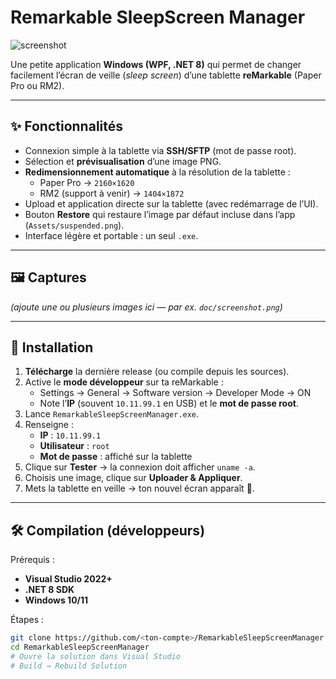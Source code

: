 # Remarkable SleepScreen Manager

![screenshot](Assets/app_screenshot.png) <!-- optionnel si tu ajoutes une capture -->

Une petite application **Windows (WPF, .NET 8)** qui permet de changer facilement l’écran de veille (*sleep screen*) d’une tablette **reMarkable** (Paper Pro ou RM2).  

---

## ✨ Fonctionnalités
- Connexion simple à la tablette via **SSH/SFTP** (mot de passe root).
- Sélection et **prévisualisation** d’une image PNG.
- **Redimensionnement automatique** à la résolution de la tablette :
  - Paper Pro → `2160×1620`
  - RM2 (support à venir) → `1404×1872`
- Upload et application directe sur la tablette (avec redémarrage de l’UI).
- Bouton **Restore** qui restaure l’image par défaut incluse dans l’app (`Assets/suspended.png`).
- Interface légère et portable : un seul `.exe`.

---

## 🖼️ Captures
*(ajoute une ou plusieurs images ici — par ex. `doc/screenshot.png`)*

---

## 🔧 Installation
1. **Télécharge** la dernière release (ou compile depuis les sources).
2. Active le **mode développeur** sur ta reMarkable :
   - Settings → General → Software version → Developer Mode → ON
   - Note l’**IP** (souvent `10.11.99.1` en USB) et le **mot de passe root**.
3. Lance `RemarkableSleepScreenManager.exe`.
4. Renseigne :
   - **IP** : `10.11.99.1`
   - **Utilisateur** : `root`
   - **Mot de passe** : affiché sur la tablette
5. Clique sur **Tester** → la connexion doit afficher `uname -a`.
6. Choisis une image, clique sur **Uploader & Appliquer**.
7. Mets la tablette en veille → ton nouvel écran apparaît 🎉.

---

## 🛠️ Compilation (développeurs)
Prérequis :  
- **Visual Studio 2022+**  
- **.NET 8 SDK**  
- **Windows 10/11**  

Étapes :  
```bash
git clone https://github.com/<ton-compte>/RemarkableSleepScreenManager.git
cd RemarkableSleepScreenManager
# Ouvre la solution dans Visual Studio
# Build → Rebuild Solution
